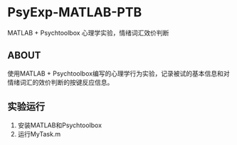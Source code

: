 # PsyExp-MATLAB-PTB
MATLAB + Psychtoolbox 心理学实验，情绪词汇效价判断

## ABOUT
使用MATLAB + Psychtoolbox编写的心理学行为实验，记录被试的基本信息和对情绪词汇的效价判断的按键反应信息。

## 实验运行
1. 安装MATLAB和Psychtoolbox
2. 运行MyTask.m